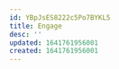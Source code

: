 ```yaml
---
id: YBpJsES8222c5Po7BYKL5
title: Engage
desc: ''
updated: 1641761956001
created: 1641761956001
---
```




